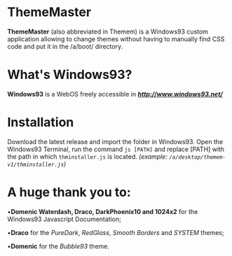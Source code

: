 # ThemeMaster
**ThemeMaster** (also abbreviated in Themem) is a Windows93 custom application allowing to change themes without having to manually find CSS code and put it in the /a/boot/ directory.
# What's Windows93?
**Windows93** is a WebOS freely accessible in ***http://www.windows93.net/***
# Installation
Download the latest release and import the folder in Windows93. Open the Windows93 Terminal, run the command `js [PATH]` and replace [PATH] with the path in which `thminstaller.js` is located. _(example: `/a/desktop/themem-v1/thminstaller.js`)_
# A huge thank you to:
•**Domenic Waterdash, Draco, DarkPhoenix10 and 1024x2** for the Windows93 Javascript Documentation;

•**Draco** for the _PureDark_, _RedGlass_, _Smooth Borders_ and _SYSTEM_ themes;

•**Domenic** for the _Bubble93_ theme.
